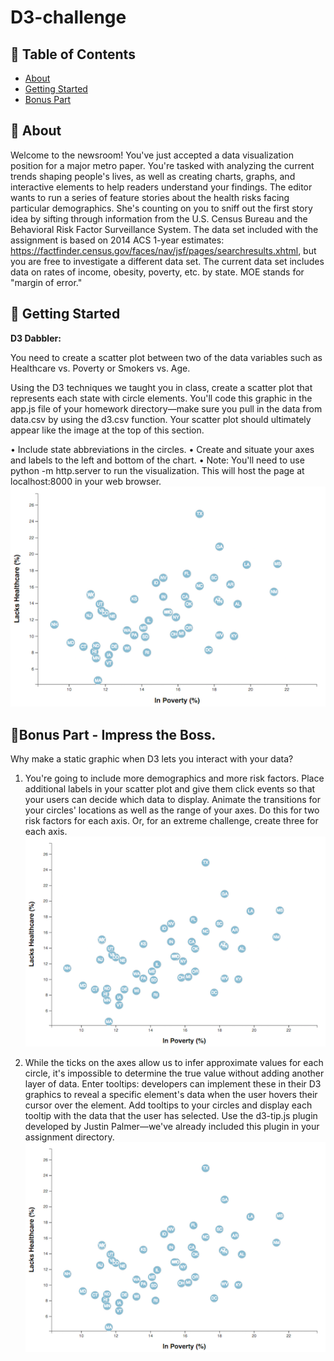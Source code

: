 # D3-challenge


## 📝 Table of Contents

- [About](#about)
- [Getting Started](#getting_started)
- [Bonus Part](#bonus_part)

## 🧐 About <a name = "about"></a>
Welcome to the newsroom! You've just accepted a data visualization position for a major metro paper. You're tasked with analyzing the current trends shaping people's lives, as well as creating charts, graphs, and interactive elements to help readers understand your findings.
The editor wants to run a series of feature stories about the health risks facing particular demographics. She's counting on you to sniff out the first story idea by sifting through information from the U.S. Census Bureau and the Behavioral Risk Factor Surveillance System.
The data set included with the assignment is based on 2014 ACS 1-year estimates: https://factfinder.census.gov/faces/nav/jsf/pages/searchresults.xhtml, but you are free to investigate a different data set. The current data set includes data on rates of income, obesity, poverty, etc. by state. MOE stands for "margin of error."


## 🏁 Getting Started <a name = "getting_started"></a>

**D3 Dabbler:** <br>

You need to create a scatter plot between two of the data variables such as Healthcare vs. Poverty or Smokers vs. Age.

Using the D3 techniques we taught you in class, create a scatter plot that represents each state with circle elements. You'll code this graphic in the app.js file of your homework directory—make sure you pull in the data from data.csv by using the d3.csv function. Your scatter plot should ultimately appear like the image at the top of this section.

•	Include state abbreviations in the circles. 
•	Create and situate your axes and labels to the left and bottom of the chart.
•	Note: You'll need to use python -m http.server to run the visualization. This will host the page at localhost:8000 in your web browser.
![Bar Chart](https://github.com/parastoorazavi/D3-challenge/blob/main/Images/4-scatter.jpg)

## :doughnut:Bonus Part -	Impress the Boss. <a name = "bonus_part"></a>

Why make a static graphic when D3 lets you interact with your data?

1.	You're going to include more demographics and more risk factors. Place additional labels in your scatter plot and give them click events so that your users can decide which data to display. Animate the transitions for your circles' locations as well as the range of your axes. Do this for two risk factors for each axis. Or, for an extreme challenge, create three for each axis.
![Bar Chart](https://github.com/parastoorazavi/D3-challenge/blob/main/Images/4-scatter.jpg)

2.	While the ticks on the axes allow us to infer approximate values for each circle, it's impossible to determine the true value without adding another layer of data. Enter tooltips: developers can implement these in their D3 graphics to reveal a specific element's data when the user hovers their cursor over the element. Add tooltips to your circles and display each tooltip with the data that the user has selected. Use the d3-tip.js plugin developed by Justin Palmer—we've already included this plugin in your assignment directory.
![Bar Chart](https://github.com/parastoorazavi/D3-challenge/blob/main/Images/4-scatter.jpg)


